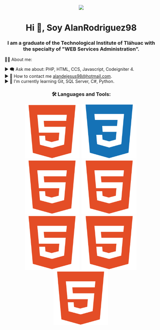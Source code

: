 <div id="header" align="center">
  <img src="https://media.giphy.com/media/4rZA5D22301iMgrUNd/giphy.gif" width="500" />
  <h1 align="center">Hi 👋, Soy AlanRodriguez98</h1>
  <h3 align="center"> I am a graduate of the Technological Institute of Tláhuac
    with the specialty of "WEB Services Administration”.</h3>
  </div>

🙍‍♂️ About me:

► 🗨️ Ask me about: PHP, HTML, CCS, Javascript, Codeigniter 4.<br>
► 📧 How to contact me alandejesus98@hotmail.com. <br>
► 🏫 I'm currently learning Git, SQL Server, C#, Python.<br>

<div align="center">
  <h3>🛠️ Languages and Tools: </h3>
  <div>
     <img src="https://github.com/devicons/devicon/blob/master/icons/html5/html5-plain.svg" title="HTML5" alt="HTML5" width="180" height="180"/>&nbsp;
     <img src="https://github.com/devicons/devicon/blob/master/icons/css3/css3-plain.svg" title="CCS3" alt="CCS3" width="180" height="180"/>&nbsp;
     <img src="https://github.com/devicons/devicon/blob/master/icons/html5/html5-plain.svg" title="HTML5" alt="HTML5" width="180" height="180"/>&nbsp;
     <img src="https://github.com/devicons/devicon/blob/master/icons/html5/html5-plain.svg" title="HTML5" alt="HTML5" width="180" height="180"/>&nbsp;
     <img src="https://github.com/devicons/devicon/blob/master/icons/html5/html5-plain.svg" title="HTML5" alt="HTML5" width="180" height="180"/>&nbsp;
     <img src="https://github.com/devicons/devicon/blob/master/icons/html5/html5-plain.svg" title="HTML5" alt="HTML5" width="180" height="180"/>&nbsp;
     <img src="https://github.com/devicons/devicon/blob/master/icons/html5/html5-plain.svg" title="HTML5" alt="HTML5" width="180" height="180"/>&nbsp;

